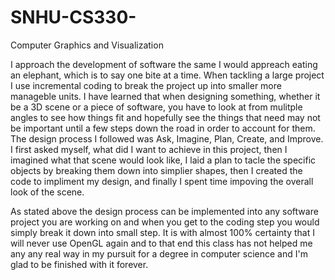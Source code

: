 # SNHU-CS330-
Computer Graphics and Visualization

  I approach the development of software the same I would appreach eating an elephant, which is to say one bite at a time.  When tackling a large project I use incremental coding to break the project up into smaller more manageble units. I have learned that when designing something, whether it be a 3D scene or a piece of software, you have to look at from mulitple angles to see how things fit and hopefully see the things that need may not be important until a few steps down the road in order to account for them.  The design process I followed was Ask, Imagine, Plan, Create, and Improve.
I first asked myself, what did I want to achieve in this project, then I imagined what that scene would look like, I laid a plan to tacle the specific objects by breaking them down into simplier shapes, then I created the code to impliment my design, and finally I spent time impoving the overall look of the scene.

  As stated above the design process can be implemented into any software project you are working on and when you get to the coding step you would simply break it down into small step.  It is with almost 100% certainty that I will never use OpenGL again and to that end this class has not helped me any any real way in my pursuit for a degree in computer science and I'm glad to be finished with it forever.
